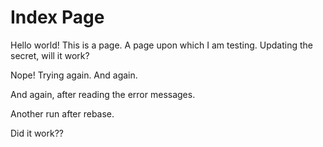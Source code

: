 <!-- index.md -->
# Index Page

Hello world! This is a page. A page upon which I am testing. Updating the secret, will it work?

Nope! Trying again. And again.

And again, after reading the error messages.

Another run after rebase.

Did it work??